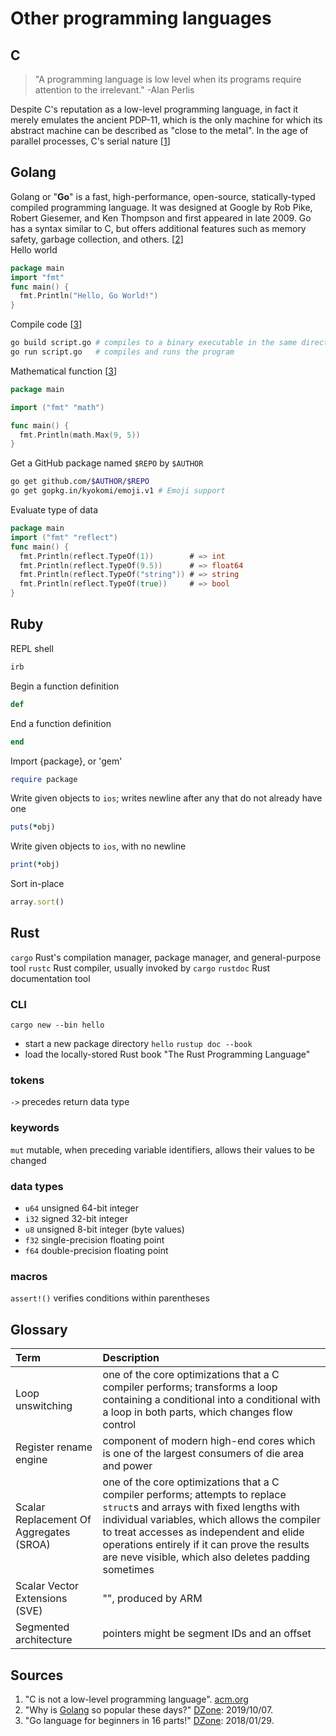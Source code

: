 # Other programming languages
## C
> "A programming language is low level when its programs require attention to the irrelevant." -Alan Perlis

Despite C's reputation as a low-level programming language, in fact it merely emulates the ancient PDP-11, which is the only machine for which its abstract machine can be described as "close to the metal". 
In the age of parallel processes, C's serial nature [[1](#sources)]

## Golang
Golang or "**Go**" is a fast, high-performance, open-source, statically-typed compiled programming language. It was designed at Google by Rob Pike, Robert Giesemer, and Ken Thompson and first appeared in late 2009. Go has a syntax similar to C, but offers additional features such as memory safety, garbage collection, and others. [[2](#sources)]\
Hello world
```go
package main
import "fmt"
func main() {
  fmt.Println("Hello, Go World!")
}
```
Compile code [[3](#sources)]
```sh
go build script.go # compiles to a binary executable in the same directory named "script"
go run script.go   # compiles and runs the program
```
Mathematical function [[3](#sources)]
```go
package main

import ("fmt" "math")

func main() {
  fmt.Println(math.Max(9, 5))
}
```
Get a GitHub package named `$REPO` by `$AUTHOR`
```sh
go get github.com/$AUTHOR/$REPO
go get gopkg.in/kyokomi/emoji.v1 # Emoji support
```
Evaluate type of data
```go
package main
import ("fmt" "reflect")
func main() {
  fmt.Println(reflect.TypeOf(1))        # => int
  fmt.Println(reflect.TypeOf(9.5))      # => float64
  fmt.Println(reflect.TypeOf("string")) # => string
  fmt.Println(reflect.TypeOf(true))     # => bool
}
```


## Ruby
REPL shell
```sh
irb
```
Begin a function definition
```rb
def
```
End a function definition
```rb
end
```
Import {package}, or 'gem'
```rb
require package
```
Write given objects to `ios`; writes newline after any that do not already have one
```rb
puts(*obj)
```
Write given objects to `ios`, with no newline
```rb
print(*obj)
```
Sort in-place
```rb
array.sort()
```

## Rust 
`cargo` Rust's compilation manager, package manager, and general-purpose tool
`rustc` Rust compiler, usually invoked by `cargo`
`rustdoc` Rust documentation tool
### CLI
`cargo new --bin hello`
  - start a new package directory `hello`
`rustup doc --book`
  - load the locally-stored Rust book "The Rust Programming Language"
### tokens
`->` precedes return data type
### keywords
`mut` mutable, when preceding variable identifiers, allows their values to be changed
### data types
  - `u64` unsigned 64-bit integer
  - `i32` signed 32-bit integer
  - `u8` unsigned 8-bit integer (byte values)
  - `f32` single-precision floating point
  - `f64` double-precision floating point
### macros
`assert!()` verifies conditions within parentheses

## Glossary
Term                                    | Description
:---                                    | :---
Loop unswitching                        | one of the core optimizations that a C compiler performs; transforms a loop containing a conditional into a conditional with a loop in both parts, which changes flow control
Register rename engine                  | component of modern high-end cores which is one of the largest consumers of die area and power
Scalar Replacement Of Aggregates (SROA) | one of the core optimizations that a C compiler performs; attempts to replace `struct`s and arrays with fixed lengths with individual variables, which allows the compiler to treat accesses as independent and elide operations entirely if it can prove the results are neve visible, which also deletes padding sometimes
Scalar Vector Extensions (SVE)          | "", produced by ARM
Segmented architecture                  | pointers might be segment IDs and an offset

## Sources
1. "C is not a low-level programming language". [acm.org](https://queue.acm.org/detail.cfm?id=3212479)
2. "Why is [Golang](#golang) so popular these days?" [DZone](https://dzone.com/articles/why-is-golang-so-popular-these-days-here-are-your?utm_medium=feed&utm_source=feedpress.me&utm_campaign=Feed:%20dzone): 2019/10/07.
3. "Go language for beginners in 16 parts!" [DZone](https://dzone.com/articles/go-language-for-beginners-in-16-parts): 2018/01/29.
